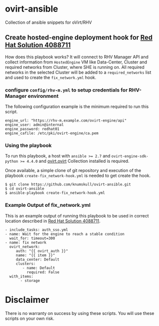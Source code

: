# ovirt-ansible
Collection of ansible snippets for oVirt/RHV


## Create hosted-engine deployment hook for [Red Hat Solution 4088711](https://access.redhat.com/solutions/4088711)
How does this playbook works? 
It will connect to RHV Manager API and collect information from `HostedEngine` VM like Data-Center, Cluster and required networks from Cluster, where SHE is running on. 
All required networks in the selected Cluster will be added to a `required_networks` list and used to create the `fix_network.yml` hook. 

### configure `config/rhv-m.yml` to setup credentials for RHV-Manager environment
The following configuration example is the minimum required to run this script.

```
engine_url: "https://rhv-m.example.com/ovirt-engine/api"
engine_user: admin@internal
engine_password: redhat01
engine_cafile: /etc/pki/ovirt-engine/ca.pem
```

### Using the playbook
To run this playbook, a host with `ansible >= 2.7` and `ovirt-engine-sdk-python >= 4.4.0` and [ovirt.ovirt](https://galaxy.ansible.com/ovirt/ovirt) Collection installed is required. 

Once available, a simple clone of git repository and execution of the playbook `create-fix_network-hook.yml` is needed to get create the hook.

```
$ git clone https://github.com/knumskull/ovirt-ansible.git
$ cd ovirt-ansible
$ ansible-playbook create-fix_network-hook.yml
```


### Example Output of fix_network.yml
This is an example output of running this playbook to be used in correct location described in [Red Hat Solution 4088711](https://access.redhat.com/solutions/4088711).

```
- include_tasks: auth_sso.yml
- name: Wait for the engine to reach a stable condition
  wait_for: timeout=300
- name: fix network
  ovirt_network:
     auth: "{{ ovirt_auth }}"
     name: "{{ item }}"
     data_center: Default
     clusters:
        - name: Default
          required: False
  with_items:
       - storage
 ```


# Disclaimer
There is no warranty on success by using these scripts. You will use these scripts on your own risk.
